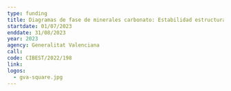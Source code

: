 ```yaml
---
type: funding
title: Diagramas de fase de minerales carbonato: Estabilidad estructural bajo compresión y alta temperatura
startdate: 01/07/2023
enddate: 31/08/2023
year: 2023
agency: Generalitat Valenciana
call:
code: CIBEST/2022/198
link:
logos:
  - gva-square.jpg
---
```

